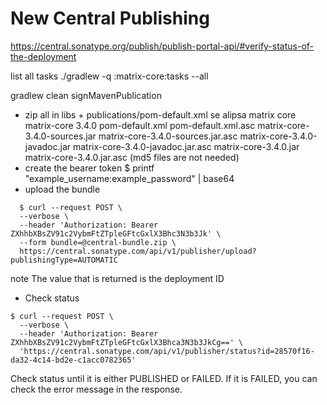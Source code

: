 # New Central Publishing

https://central.sonatype.org/publish/publish-portal-api/#verify-status-of-the-deployment

list all tasks
./gradlew -q :matrix-core:tasks --all

gradlew clean signMavenPublication
- zip all in libs + publications/pom-default.xml
  se
    alipsa
      matrix
        core
          matrix-core
            3.4.0
              pom-default.xml
              pom-default.xml.asc
              matrix-core-3.4.0-sources.jar
              matrix-core-3.4.0-sources.jar.asc
              matrix-core-3.4.0-javadoc.jar
              matrix-core-3.4.0-javadoc.jar.asc
              matrix-core-3.4.0.jar
              matrix-core-3.4.0.jar.asc
  (md5 files are not needed)
- create the bearer token
  $ printf "example_username:example_password" | base64
- upload the bundle
```
  $ curl --request POST \
  --verbose \
  --header 'Authorization: Bearer ZXhhbXBsZV91c2VybmFtZTpleGFtcGxlX3Bhc3N3b3Jk' \
  --form bundle=@central-bundle.zip \
  https://central.sonatype.com/api/v1/publisher/upload?publishingType=AUTOMATIC
```
note The value that is returned is the deployment ID

- Check status
```
$ curl --request POST \
  --verbose \
  --header 'Authorization: Bearer ZXhhbXBsZV91c2VybmFtZTpleGFtcGxlX3Bhca3N3b3JkCg==' \
  'https://central.sonatype.com/api/v1/publisher/status?id=28570f16-da32-4c14-bd2e-c1acc0782365'
```

Check status until it is either PUBLISHED or FAILED. If it is FAILED, you can check the error message in the response.